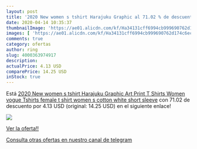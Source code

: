 ```yaml
---
layout: post
title: '2020 New women s tshirt Harajuku Graphic al 71.02 % de descuento'
date: 2020-04-14 10:35:37
thumbnailImage: 'https://ae01.alicdn.com/kf/Ha34131cff6994cb999690762d174c6ecS/2020-New-women-s-tshirt-Harajuku-Graphic-Art-Print-T-Shirts-Women-vogue-Tshirts-female-t.jpg_350x350._SL200_.jpg'
images: [ 'https://ae01.alicdn.com/kf/Ha34131cff6994cb999690762d174c6ecS/2020-New-women-s-tshirt-Harajuku-Graphic-Art-Print-T-Shirts-Women-vogue-Tshirts-female-t.jpg_350x350._SL200_.jpg' ]
comments: true
category: ofertas
author: ring
slug: 4000363974917
description:
actualPrice: 4.13 USD
comparePrice: 14.25 USD
inStock: true
---
```


Está [2020 New women s tshirt Harajuku Graphic Art Print T Shirts Women vogue Tshirts female t shirt women s cotton white short sleeve](https://www.amazon.com/dp/4000363974917/?tag=redken08-20) con 71.02 de descuento por 4.13 USD (original: 14.25 USD) en el siguiente enlace!

[![](https://ae01.alicdn.com/kf/Ha34131cff6994cb999690762d174c6ecS/2020-New-women-s-tshirt-Harajuku-Graphic-Art-Print-T-Shirts-Women-vogue-Tshirts-female-t.jpg_350x350._SL200_.jpg)](https://www.amazon.com/dp/4000363974917/?tag=redken08-20)

[Ver la oferta!!](https://www.amazon.com/dp/4000363974917/?tag=redken08-20)

[Consulta otras ofertas en nuestro canal de telegram](https://t.me/s/ofertas25)
